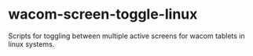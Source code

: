 # wacom-screen-toggle-linux
Scripts for toggling between multiple active screens for wacom tablets in linux systems.
